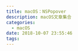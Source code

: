 ```yaml
---
title: macOS：NSPopover
description: macOS文章集合
categories:
  - macOS
date: 2018-10-07 23:55:46
tags:
---
```




